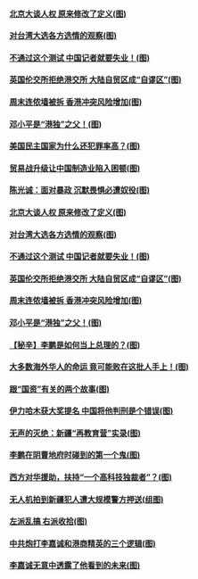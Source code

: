 #### [北京大谈人权 原来修改了定义(图)](../pages/p4/908428.md) 
#### [对台湾大选各方选情的观察(图)](../pages/p4/908384.md) 
#### [不通过这个测试 中国记者就要失业！(图)](../pages/p4/908307.md) 
#### [英国伦交所拒绝港交所 大陆自贸区成“自谬区”(图)](../pages/p4/908304.md) 
#### [周末连侬墙被拆 香港冲突风险增加(图)](../pages/p4/908300.md) 
#### [邓小平是“港独”之父！(图)](../pages/p4/908296.md) 
#### [美国民主国家为什么还犯罪率高？(图)](../pages/p4/908438.md) 
#### [贸易战升级让中国制造业陷入困顿(图)](../pages/p4/908430.md) 
#### [陈光诚：面对暴政 沉默畏惧必遭奴役(图)](../pages/p4/908429.md) 
#### [北京大谈人权 原来修改了定义(图)](../pages/p4/908428.md) 
#### [对台湾大选各方选情的观察(图)](../pages/p4/908384.md) 
#### [不通过这个测试 中国记者就要失业！(图)](../pages/p4/908307.md) 
#### [英国伦交所拒绝港交所 大陆自贸区成“自谬区”(图)](../pages/p4/908304.md) 
#### [周末连侬墙被拆 香港冲突风险增加(图)](../pages/p4/908300.md) 
#### [邓小平是“港独”之父！(图)](../pages/p4/908296.md) 
#### [【秘辛】李鹏是如何当上总理的？(图)](../pages/p4/908292.md) 
#### [大多数海外华人的命运 竟可能败在这批人手上！(图)](../pages/p4/908293.md) 
#### [跟“国资”有关的两个故事(图)](../pages/p4/908201.md) 
#### [伊力哈木获大奖提名 中国将他判刑是个错误(图)](../pages/p4/908195.md) 
#### [无声的灭绝：新疆“再教育营”实录(图)](../pages/p4/908199.md) 
#### [李鹏在阴曹地府时碰到的第一个鬼(图)](../pages/p4/908193.md) 
#### [西方对华援助，扶持“一个高科技独裁者”？(图)](../pages/p4/908187.md) 
#### [无人机拍到新疆犯人遭大规模警方押送(组图)](../pages/p4/908190.md) 
#### [左派乱搞 右派收拾(图)](../pages/p4/908057.md) 
#### [中共炮打李嘉诚和港商精英的三个逻辑(图)](../pages/p4/908052.md) 
#### [李嘉诚无意中透露了他看到的未来(图)](../pages/p4/908108.md) 
